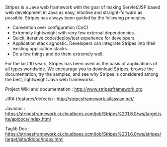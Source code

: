 Stripes is a Java web framework with the goal of making Servlet/JSP based web development in Java as easy, intuitive and straight-forward as possible. Stripes has always been guided by the following principles:

* Convention over configuration (CoC)
* Extremely lightweight with very few external dependencies.
* Quick, iterative code/deploy/test experience for developers.
* Application stack agnostic. Developers can integrate Stripes into their existing application stacks.
* Do a few things and do them extremely well.

For the last 10 years, Stripes has been used as the basis of applications of all types worldwide. We encourage you to download Stripes, browse the documentation, try the samples, and see why Stripes is considered among the best, lightweight Java web frameworks.

Project Wiki and documentation : http://www.stripesframework.org

JIRA (features/defects) : http://stripesframework.atlassian.net/

Javadoc : https://stripesframework.ci.cloudbees.com/job/Stripes%201.6.0/ws/target/site/apidocs/index.html

Taglib Doc : https://stripesframework.ci.cloudbees.com/job/Stripes%201.6.0/ws/stripes/target/site/tlddoc/index.html
 
